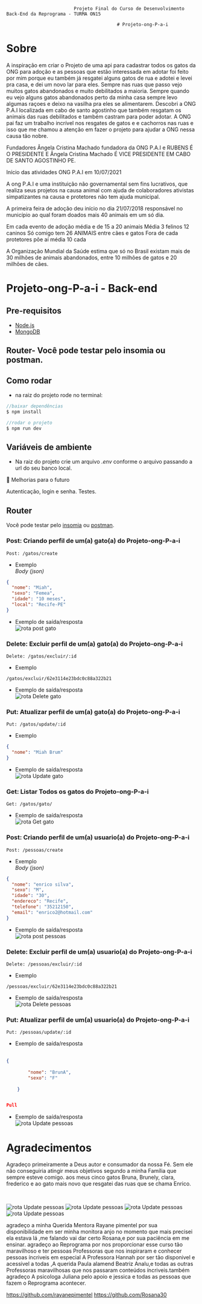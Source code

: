                              Projeto Final do Curso de Desenvolvimento Back-End da Reprograma - TURMA ON15

                                             # Projeto-ong-P-a-i

# Sobre

A inspiração em criar o Projeto de uma api para cadastrar todos os gatos da ONG para adoção e as pessoas que estão interessada em adotar foi feito por mim porque eu também já resgatei alguns gatos de rua e adotei e levei pra casa, e dei um novo lar para eles. Sempre nas ruas que passo vejo muitos gatos abandonados e muito debilitados a maioria. Sempre quando eu vejo alguns gatos abandonados perto da minha casa sempre levo algumas raçoes e deixo na vasilha pra eles se alimentarem. Descobri a ONG P.A.I localizada em cabo de santo agostinho que também resgatam os animais das ruas debilitados e também castram para poder adotar. A ONG pai faz um trabalho incrível nos resgates de gatos e e cachorros nas ruas e isso que me chamou a atenção em fazer o projeto para ajudar a ONG nessa causa tão nobre.

Fundadores Ângela Cristina Machado fundadora da ONG P.A.I e RUBENS É O PRESIDENTE E Ângela Cristina Machado É VICE PRESIDENTE EM CABO DE SANTO AGOSTINHO PE.

Início das atividades ONG P.A.I em 10/07/2021

A ong P.A.I e uma instituição não governamental sem fins lucrativos, que realiza seus projetos na causa animal com ajuda de colaboradores ativistas simpatizantes na causa e protetores não tem ajuda municipal.

A primeira feira de adoção deu início no  dia 21/07/2018  responsável no município ao qual foram doados mais 40 animais em um só dia.

Em cada evento de adoção média e de 15 a 20 animais
Média 3 felinos 12 caninos
Só comigo tem 26 ANIMAIS entre cães e gatos
Fora de cada protetores põe aí média 10 cada

A Organização Mundial da Saúde estima que só no Brasil existam mais de 30 milhões de animais abandonados, entre 10 milhões de gatos e 20 milhões de cães.

# Projeto-ong-P-a-i - Back-end

## Pre-requisitos

- [Node.js](https://nodejs.org/en/)
- [MongoDB](https://www.mongodb.com/pt-br)

## Router- Você pode testar pelo insomia ou postman.

## Como rodar

- na raiz do projeto rode no terminal:

```javascript
//baixar dependências
$ npm install

//rodar o projeto
$ npm run dev
```

## Variáveis de ambiente

- Na raiz do projeto crie um arquivo _.env_ conforme o arquivo passando a url do seu banco local.

🚧 Melhorias para o futuro

Autenticação, login e senha.
Testes.


## Router

Você pode testar pelo [insomia](https://insomnia.rest/download) ou [postman](https://www.postman.com/).

### Post: Criando perfil de um(a) gato(a) do Projeto-ong-P-a-i

```
Post: /gatos/create
```

- Exemplo <br>
  _Body (json)_

```json
{
  "nome": "Miah",
  "sexo": "Femea",
  "idade": "10 meses",
  "local": "Recife-PE"
}
```

- Exemplo de saída/resposta <br>
  ![rota post gato ](/imagens/Gatoscreate.JPG)

### Delete: Excluir perfil de um(a) gato(a) do Projeto-ong-P-a-i

```
Delete: /gatos/excluir/:id
```

- Exemplo <br>

```
/gatos/excluir/62e3114e23bdc0c88a322b21
```

- Exemplo de saída/resposta <br>
  ![rota Delete gato ](/imagens/Gato%20excluir.JPG)

### Put: Atualizar perfil de um(a) gato(a) do Projeto-ong-P-a-i

```
Put: /gatos/update/:id
```

- Exemplo <br>

```json
{
  "nome": "Miah Brum"
}
```

- Exemplo de saída/resposta <br>
  ![rota Update gato ](/imagens/Gato%20update.JPG)

### Get: Listar Todos os gatos do Projeto-ong-P-a-i

```
Get: /gatos/gato/
```

- Exemplo de saída/resposta <br>
  ![rota Get gato ](/imagens/Get%20Gatos.JPG)

### Post: Criando perfil de um(a) usuario(a) do Projeto-ong-P-a-i

```
Post: /pessoas/create
```

- Exemplo <br>
  _Body (json)_

```json
{
  "nome": "enrico silva",
  "sexo": "M",
  "idade": "30",
  "endereco": "Recife",
  "telefone": "35212150",
  "email": "enrico2@hotmail.com"
}
```

- Exemplo de saída/resposta <br>
  ![rota post pessoas ](/imagens/Create%20Pessoas.JPG)

### Delete: Excluir perfil de um(a) usuario(a) do Projeto-ong-P-a-i

```
Delete: /pessoas/excluir/:id
```

- Exemplo <br>

```
/pessoas/excluir/62e3114e23bdc0c88a322b21
```

- Exemplo de saída/resposta <br>
  ![rota Delete pessoas ](/imagens/Pessoas%20excluir.JPG)

### Put: Atualizar perfil de um(a) usuario(a) do Projeto-ong-P-a-i

```
Put: /pessoas/update/:id
```

- Exemplo de saída/resposta <br> <br>

```json
{
	
		"nome": "BrunA",
		"sexo": "F"
	
	}


Pull
```

- Exemplo de saída/resposta <br> 
  ![rota Update pessoas ](/imagens/)

  



# Agradecimentos
Agradeço primeiramente a Deus autor e consumador da nossa Fé. Sem ele não conseguiria atingir meus objetivos segundo a minha Família que sempre esteve comigo. aos meus cinco gatos Bruna, Brunely, clara, frederico e ao gato mais novo que resgatei das ruas que se chama Enrico.

<br>

![rota Update pessoas ](/imagens/WhatsApp%20Image%202022-07-25%20at%2014.43.49%20(1).jpeg)
![rota Update pessoas ](/imagens/WhatsApp%20Image%202022-07-25%20at%2014.43.35%20(2).jpeg)
![rota Update pessoas ](/imagens/WhatsApp%20Image%202022-07-25%20at%2014.43.32.jpeg)
![rota Update pessoas ](/imagens/WhatsApp%20Image%202022-07-25%20at%2014.43.36.jpeg)






agradeço a minha Querida Mentora Rayane pimentel por sua disponibilidade em ser minha monitora anjo no momento que mais precisei
ela estava lá ,me falando vai dar certo Rosana,e por sua paciência em me ensinar.
agradeço ao Reprograma por nos proporcionar esse curso tão maravilhoso e ter pessoas Professoras que nos inspiraram e conhecer pessoas íncriveis em especial A Professora Hannah por ser tão disponivel e acessivel a todas ,A querida Paula alamend Beatriz Analu,e todas as outras Professoras maravilhosas que nos passaram conteúdos íncriveis.também agradeço A psicologa Juliana pelo apoio e jessica e todas as pessoas que fazem o Reprograma acontecer.

https://github.com/rayanepimentel
https://github.com/Rosana30
